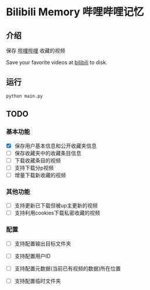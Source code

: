 # Bilibili Memory 哔哩哔哩记忆

## 介绍

保存 [哔哩哔哩](https://www.bilibili.com/) 收藏的视频

Save your favorite videos at [bilibili](https://www.bilibili.com/) to disk.

## 运行

```
python main.py
```

## TODO

### 基本功能

- [x] 保存用户基本信息和公开收藏夹信息
- [ ] 保存收藏夹中的收藏条目信息
- [ ] 下载收藏条目的视频
- [ ] 支持下载分p视频
- [ ] 增量下载新收藏的视频

### 其他功能
- [ ] 支持更新已下载但被up主更新的视频
- [ ] 支持利用cookies下载私密收藏的视频

### 配置

- [ ] 支持配置输出目标文件夹
- [ ] 支持配置用户ID
- [ ] 支持配置元数据(当前已有视频的数据)所在位置
- [ ] 支持配置临时文件夹


